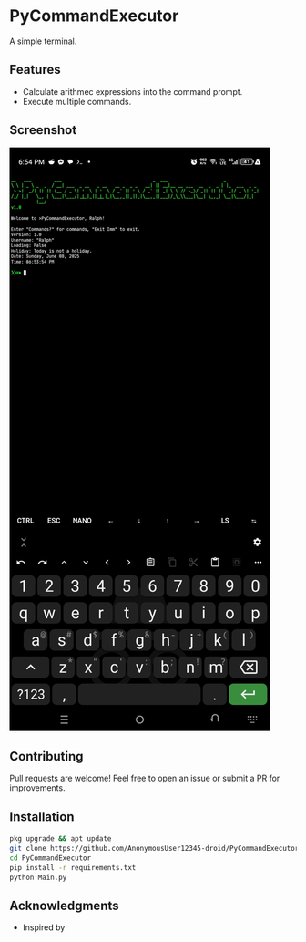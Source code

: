 # PyCommandExecutor

A simple terminal.

## Features

- Calculate arithmec expressions into the command prompt.
- Execute multiple commands.

## Screenshot

![](Screenshot_20250608-185417.jpg)

## Contributing

Pull requests are welcome! Feel free to open an issue or submit a PR for improvements.

## Installation

```bash
pkg upgrade && apt update
git clone https://github.com/AnonymousUser12345-droid/PyCommandExecutor
cd PyCommandExecutor
pip install -r requirements.txt
python Main.py
```

## Acknowledgments

- Inspired by [](https://github.com/termux)